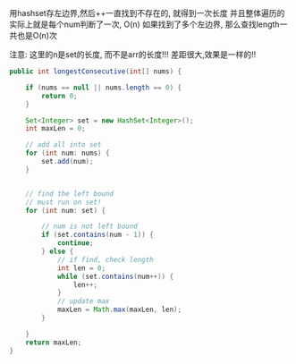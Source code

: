 用hashset存左边界,然后++一直找到不存在的, 就得到一次长度
并且整体遍历的实际上就是每个num判断了一次, O(n)
如果找到了多个左边界, 那么查找length一共也是O(n)次

注意: 这里的n是set的长度, 而不是arr的长度!!! 差距很大,效果是一样的!!



```java
public int longestConsecutive(int[] nums) {

    if (nums == null || nums.length == 0) {
        return 0;
    }

    Set<Integer> set = new HashSet<Integer>();
    int maxLen = 0;

    // add all into set
    for (int num: nums) {
        set.add(num);
    }


    // find the left bound
    // must run on set!
    for (int num: set) {

        // num is not left bound
        if (set.contains(num - 1)) {
            continue;
        } else {
            // if find, check length
            int len = 0;
            while (set.contains(num++)) {
                len++;
            }
            // update max
            maxLen = Math.max(maxLen, len);
        }

    }
    return maxLen;
}
```

